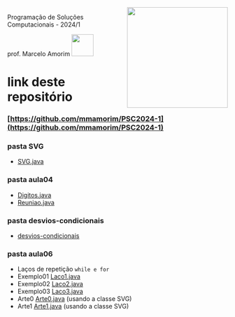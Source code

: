 <img align='right' src="https://media.giphy.com/media/ieyl9zmCjO4b4t6qoY/giphy.gif" width="230">

<p>Programação de Soluções Computacionais - 2024/1</p>

<p>prof. Marcelo Amorim <img src="https://media.giphy.com/media/mGcNjsfWAjY5AEZNw6/giphy.gif" width="50"></p>

# link deste repositório
### [https://github.com/mmamorim/PSC2024-1](https://github.com/mmamorim/PSC2024-1)


### pasta SVG

* [SVG.java](SVG/SVG.java)

### pasta aula04 

* [Digitos.java](aula04/Digitos.java)
* [Reuniao.java](aula04/Reuniao.java)
 

### pasta desvios-condicionais
* [desvios-condicionais](desvios-condicionais/)


### pasta aula06

* Laços de repetição ```while e for```
* Exemplo01 [Laco1.java](aula06/Laco1.java)
* Exemplo02 [Laco2.java](aula06/Laco2.java)
* Exemplo03 [Laco3.java](aula06/Laco3.java)
* Arte0 [Arte0.java](aula06/Arte0.java) (usando a classe SVG)
* Arte1 [Arte1.java](aula06/Arte1.java) (usando a classe SVG)